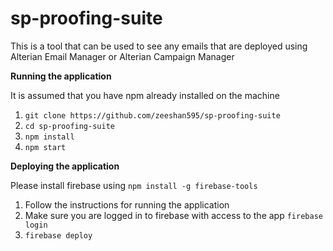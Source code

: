 # sp-proofing-suite

This is a tool that can be used to see any emails that are deployed using Alterian Email Manager or Alterian Campaign Manager

**Running the application**

It is assumed that you have npm already installed on the machine

1. `git clone https://github.com/zeeshan595/sp-proofing-suite`
2. `cd sp-proofing-suite`
3. `npm install`
4. `npm start`

**Deploying the application**

Please install firebase using `npm install -g firebase-tools`

1. Follow the instructions for running the application
2. Make sure you are logged in to firebase with access to the app `firebase login`
3. `firebase deploy`
